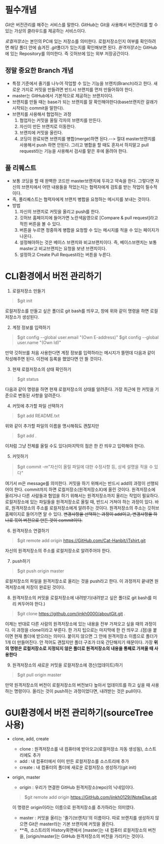 # 필수개념
 *Git*은 버전관리를 해주는 서비스를 말한다.
 *GitHub*는 Git을 사용해서 버전관리를 할 수 있는 가상의 클라우드를 제공하는 서비스이다.
 
 *로컬저장소*는 본인의 PC에 있는 저장소를 의미한다. 로컬저장소인지 여부를 확인하려면 해당 폴더 안에 숨겨진 *.git*폴더가 있는지를 확인해보면 된다.
 *원격저장소*는 GitHub에 있는 Repository를 의미한다. 즉 깃허브에 있는 외부 저장공간이다.

 ## 정말 중요한 Branch 개념
 - 특정 기준에서 줄기를 나누어 작업할 수 있는 기능을 브랜치(Branch)라고 한다. 새로운 가지로 커밋을 만들려면 반드시 브랜치를 먼저 만들어줘야 한다.
 - master는 GitHub에서 기본적으로 제공하는 브랜치이다.
 - 브랜치를 만들 때는 base가 되는 브랜치를 잘 확인해야한다(base브랜치란 갈래가 시작되는 commit을 말한다).
 - 브랜치를 사용해서 협업하는 과정
    1. 협업자는 커밋을 올릴 각자의 브랜치를 만든다.
    2. 자신이 만든 브랜치로 이동한다.
    3. 브랜치에 커밋을 올린다.
    4. 코딩이 완료되면 브랜치를 병합(merge)하면 된다.--> 절대 master브랜치를 사용해서 push 하면 안된다. 그리고 병합을 할 때도 혼자서 하지말고 pull request라는 기능을 사용해서 검사를 맡은 후에 올려야 한다.

## 풀 리퀘스트
 - 보통 코딩을 할 때 완벽한 코드만 master브랜치에 두자고 약속을 한다. 그렇다면 자신의 브랜치에서 어떤 내용들을 적었는지는 협력자에게 검토를 받는 작업이 필수적이다.
 - 즉, 풀리퀘스트는 협력자에게 브랜치 병합을 요청하는 메시지를 보내는 것이다.
 - 방법
    1. 자신의 브랜치로 커밋을 올리고 push를 한다.
    2. 깃허브 홈페이지에 들어가면 노란색음영으로 [Compare & pull request]라고 적힌 버튼을 볼 수 있다.
    3. 버튼을 누르면 정중하게 병합을 요청할 수 있는 메시지를 적을 수 있는 페이지가 나온다.
    4. 설정해야하는 것은 베이스 브랜치와 비교브랜치이다. 즉, 베이스브랜치는 보통 master고 비교브랜치는 요청을 보낸 브랜치이다.
    5. 설정하고 Create Pull Request라는 버튼을 누른다.
    
# CLI환경에서 버전 관리하기
1. 로컬저장소 만들기
> $git init

 로컬저장소를 만들고 싶은 폴더로 git bash를 띄우고, 창에 위와 같이 명령을 하면 로컬저장소가 생성된다.

2. 계정 정보를 입력하기
> $git config --global user.email "(Own E-address)"
> $git config --global user.name "(Own Id)"

 만약 깃허브를 처음 사용한다면 계정 정보를 입력하라는 메시지가 뜰텐데 다음과 같이 작성해주면 된다. 이전에 등록을 했었다면 안 뜰 것이다.

3. 현재 로컬저장소의 상태 확인하기
> $git status

 다음과 같이 명령을 하면 현재 로컬저장소의 상태를 알려준다. 가장 최근에 한 커밋을 기준으로 변동된 사항을 알려준다.

4. 커밋에 추가할 파일 선택하기
> $git add README.txt

 위와 같이 추가할 파일의 이름을 명시해줘도 괜찮지만
> $git add .

 이처럼 그냥 전체를 올릴 수도 있다(마지막의 점은 한 칸 띄우고 입력해야 한다).

5. 커밋하기
> $git commit -m"자신이 올릴 파일에 대한 수정사항 등, 상세 설명을 적을 수 있다"

 여기서 m은 message를 의미한다. 커밋을 하기 위해서는 반드시 add의 과정이 선행되어야 한다.
 commit까지 하면 로컬저장소(원격저장소X)에 올린 것이다. 원격저장소에 올리거나 다른 사람들과 협업을 하기 위해서는 원격저장소까지 올리는 작업이 필요하다.
 로컬저장소에 있는 파일들을 원격저장소로 올릴 때, 반드시 거쳐야 하는 과정이 있다.
 바로, 원격저장소의 주소를 로컬저장소에게 알려주는 것이다. 원격저장소의 주소는 깃허브 홈페이지로 들어가면 알 수 있다.
 ~~변경사항을 선택하는 과정이 add이고, 변경사항을 하나로 묶어 버전으로 만든 것이 commit이다.~~

6. 원격저장소 연결하기
> $git remote add origin https://GitHub.com/Cat-Hanbit/iTshirt.git

 자신의 원격저장소의 주소를 로컬저장소로 알려주어야 한다.

7. push하기
> $git push origin master

 로컬저장소의 파일을 원격저장소로 올리는 것을 push라고 한다. 이 과정까지 끝내면 원격저장소에 저장이 완료된 것이다.

8. 원격저장소의 커밋을 로컬저장소에 내려받기(내려받고 싶은 폴더로 git bash를 미리 켜두어야 한다.)
> $git clone https://github.com/jinkh0000/aboutGit.git .

 이제는 반대로 다른 사람의 원격저장소에 있는 내용을 전부 가져오고 싶을 때의 과정이다. 이 과정을 clone이라고 부른다.
 한 가지 팁으로는 마지막에 한 칸 띄우고 .(점)을 붙이면 현재 폴더에 받으라는 의미다. 붙이지 않으면 그 안에 원격저장소 이름으로 폴더가 1개 더 만들어진다.
 안 적어도 괜찮지만 폴더 구조가 더욱 간단해지기 때문이다. 가장
 **위의 명령은 로컬저장소로 지정되지 않은 폴더로 원격저장소의 내용을 통째로 가져올 때 사용한다**

9. 원격저장소의 새로운 커밋을 로컬저장소에 갱신(업데이트)하기
> $git pull origin master

 만약 원격저장소의 버전이 로컬저장소의 버전보다 높아서 업데이트를 하고 싶을 때 사용하는 명령이다.
 올리는 것이 push하는 과정이었다면, 내려받는 것은 pull이다.

# GUI환경에서 버전 관리하기(sourceTree 사용)
- clone, add, create
    - clone : 원격저장소를 내 컴퓨터에 받아오고(로컬저장소 자동 생성됨), 소스트리에도 추가
    - add : 내 컴퓨터에서 이미 만든 로컬저장소를 소스트리에 추가
    - create : 내 컴퓨터의 폴더에 새로운 로컬저장소 생성하기(git init)

- origin, master
    - origin : 우리가 연결한 GitHub 원격저장소(repo)의 닉네임이다.
    > $git remote add origin https://GitHub.com/jinkh0129/iNoteElse.git

    이 명령은 origin이라는 이름으로 원격저장소를 추가하라는 의미였다.
    - master : 커밋을 올리는 '줄기(브랜치)'의 이름이다. 따로 브랜치를 생성하지 않으면 Git은 master라는 기본 브랜치에 커밋을 올린다.
    - **즉, 소스트리의 History화면에서 [master]는 내 컴퓨터 로컬저장소의 버전을, [origin/master]는 GitHub 원격저장소의 버전을 가리키는 것이다.



